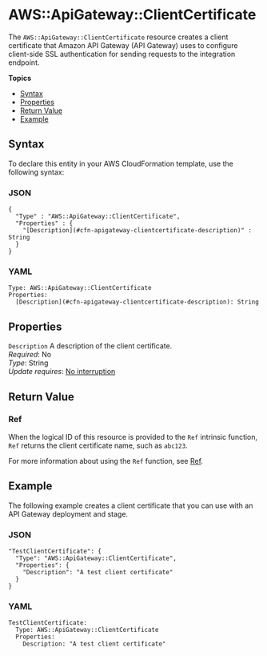 # AWS::ApiGateway::ClientCertificate<a name="aws-resource-apigateway-clientcertificate"></a>

The `AWS::ApiGateway::ClientCertificate` resource creates a client certificate that Amazon API Gateway \(API Gateway\) uses to configure client\-side SSL authentication for sending requests to the integration endpoint\.

**Topics**
+ [Syntax](#aws-resource-apigateway-clientcertificate-syntax)
+ [Properties](#w13ab1c21c10c20c29b9)
+ [Return Value](#w13ab1c21c10c20c29c11)
+ [Example](#w13ab1c21c10c20c29c13)

## Syntax<a name="aws-resource-apigateway-clientcertificate-syntax"></a>

To declare this entity in your AWS CloudFormation template, use the following syntax:

### JSON<a name="aws-resource-apigateway-clientcertificate-syntax.json"></a>

```
{
  "Type" : "AWS::ApiGateway::ClientCertificate",
  "Properties" : {
    "[Description](#cfn-apigateway-clientcertificate-description)" : String
  }
}
```

### YAML<a name="aws-resource-apigateway-clientcertificate-syntax.yaml"></a>

```
Type: AWS::ApiGateway::ClientCertificate
Properties:
  [Description](#cfn-apigateway-clientcertificate-description): String
```

## Properties<a name="w13ab1c21c10c20c29b9"></a>

`Description`  <a name="cfn-apigateway-clientcertificate-description"></a>
A description of the client certificate\.  
*Required*: No  
*Type*: String  
*Update requires*: [No interruption](using-cfn-updating-stacks-update-behaviors.md#update-no-interrupt)

## Return Value<a name="w13ab1c21c10c20c29c11"></a>

### Ref<a name="w13ab1c21c10c20c29c11b2"></a>

When the logical ID of this resource is provided to the `Ref` intrinsic function, `Ref` returns the client certificate name, such as `abc123`\.

For more information about using the `Ref` function, see [Ref](intrinsic-function-reference-ref.md)\.

## Example<a name="w13ab1c21c10c20c29c13"></a>

The following example creates a client certificate that you can use with an API Gateway deployment and stage\.

### JSON<a name="aws-resource-apigateway-clientcertificate-example.json"></a>

```
"TestClientCertificate": {
  "Type": "AWS::ApiGateway::ClientCertificate",
  "Properties": {
    "Description": "A test client certificate"
  }
}
```

### YAML<a name="aws-resource-apigateway-clientcertificate-example.yaml"></a>

```
TestClientCertificate: 
  Type: AWS::ApiGateway::ClientCertificate
  Properties: 
    Description: "A test client certificate"
```